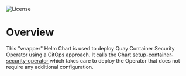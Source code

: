 
![License](https://img.shields.io/badge/License-Apache_2.0-blue.svg)

# Overview

This "wrapper" Helm Chart is used to deploy Quay Container Security Operator using a GitOps approach. 
It calls the Chart [setup-container-security-operator](https://artifacthub.io/packages/helm/openshift-bootstraps/setup-container-security-operator) which takes care to deploy the Operator that does not require any additional configuration.
